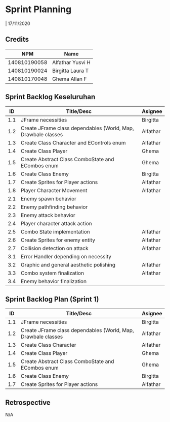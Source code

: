 # Sprint Planning 
| 17/11/2020

## Credits
| NPM           | Name        |
| ------------- |-------------|
| 140810190058  | Alfathar Yusvi H |
| 140810190024  | Birgitta Laura T |
| 140810170048  | Ghema Allan F    |

## Sprint Backlog Keseluruhan 
| ID  | Title/Desc | Asignee | 
| --- | ---------- | ------- | 
| 1.1 | JFrame necessities | Birgitta | 
| 1.2 | Create JFrame class dependables (World, Map, Drawbale classes | Alfathar |
| 1.3 | Create Class Character and EControls enum |Alfathar |
| 1.4 | Create Class Player |Ghema |
| 1.5 | Create Abstract Class ComboState and ECombos enum |Ghema |
| 1.6 | Create Class Enemy |Birgitta | 
| 1.7 | Create Sprites for Player actions |Alfathar |
| 1.8 | Player Character Movement |Alfathar |
| 2.1 | Enemy spawn behavior | |
| 2.2 | Enemy pathfinding behavior | |
| 2.3 | Enemy attack behavior | |
| 2.4 | Player character attack action | |
| 2.5 | Combo State implementation |Alfathar |
| 2.6 | Create Sprites for enemy entity |Alfathar |
| 2.7 | Collision detection on attack |Alfathar |
| 3.1 | Error Handler depending on necessity | |
| 3.2 | Graphic and general aesthetic polishing |Alfathar |
| 3.3 | Combo system finalization |Alfathar |
| 3.4 | Enemy behavior finalization | |


## Sprint Backlog Plan (Sprint 1)
| ID  | Title/Desc | Asignee | 
| --- | ---------- | ------- | 
| 1.1 | JFrame necessities |Birgitta | 
| 1.2 | Create JFrame class dependables (World, Map, Drawbale classes | Alfathar |
| 1.3 | Create Class Character|Alfathar |
| 1.4 | Create Class Player |Ghema |
| 1.5 | Create Abstract Class ComboState and ECombos enum | Ghema |
| 1.6 | Create Class Enemy | Birgitta | 
| 1.7 | Create Sprites for Player actions |Alfathar |

## Retrospective 

N/A
